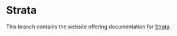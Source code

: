 Strata
=============

This branch contains the website offering documentation for [Strata](http://wordpress-mvc.francoisfaubert.com/).
